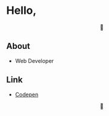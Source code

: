 # Hello, 
<p align="center">  🥺  <p/>

## About
- Web Developer

## Link
- [Codepen](https://codepen.io/wasshoy)

<p align="center">  🥺  <p/>

